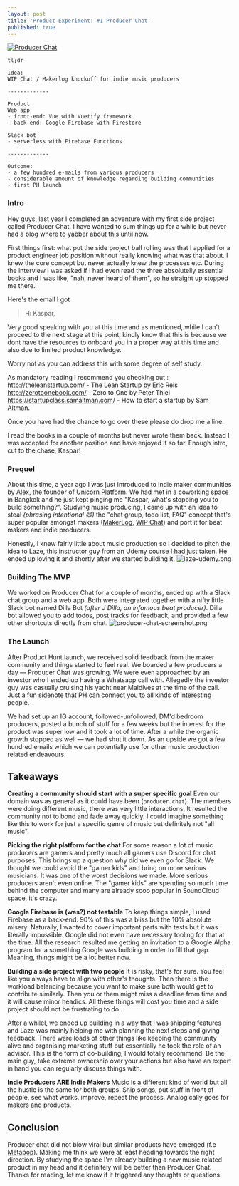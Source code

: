 ```yaml
---
layout: post
title: 'Product Experiment: #1 Producer Chat'
published: true
---
```


[![Producer Chat]({{site.url}}/images/producer-chat-cover)](https://www.youtube.com/watch?v=t0i3M46cG8s)
```
tl;dr

Idea: 
WIP Chat / Makerlog knockoff for indie music producers

-------------

Product
Web app
- front-end: Vue with Vuetify framework
- back-end: Google Firebase with Firestore

Slack bot 
- serverless with Firebase Functions

-------------

Outcome:
- a few hundred e-mails from various producers
- considerable amount of knowledge regarding building communities
- first PH launch
```

### Intro

Hey guys, last year I completed an adventure with my first side project called Producer Chat. I have wanted to sum things up for a while but never had a blog where to yabber about this until now. 

First things first: what put the side project ball rolling was that I applied for a product engineer job position without really knowing what was that about. I knew the core concept but never actually knew the processes etc. During the interview I was asked if I had even read the three absolutelly essential books and I was like, "nah, never heard of them", so he straight up stopped me there.

Here's the email I got

> Hi Kaspar,

>
Very good speaking with you at this time and as mentioned, while I can't proceed to the next stage at this point, kindly know that this is because we dont have the resources to onboard you in a proper way at this time and also due to limited product knowledge.
>
Worry not as you can address this with some degree of self study.
>
As mandatory reading I recommend you checking out :
http://theleanstartup.com/ - The Lean Startup by Eric Reis
http://zerotoonebook.com/ - Zero to One by Peter Thiel
https://startupclass.samaltman.com/ - How to start a startup by Sam Altman.
>
Once you have had the chance to go over these please do drop me a line.

I read the books in a couple of months but never wrote them back. Instead I was accepted for another position and have enjoyed it so far. Enough intro, cut to the chase, Kaspar!

### Prequel

About this time, a year ago I was just introduced to indie maker communities by Alex, the founder of [Unicorn Platform](https://unicornplatform.com). We had met in a coworking space in Bangkok and he just kept pinging me "Kaspar, what's stopping you to build something?". Studying music producing, I came up with an idea to steal _(phrasing intentional 😄)_ the "chat group, todo list, FAQ" concept that's super popular amongst makers ([MakerLog](https://getmakerlog.com), [WIP Chat](https://wip.chat/)) and port it for beat makers and indie producers. 

Honestly, I knew fairly little about music production so I decided to pitch the idea to Laze, this instructor guy from an Udemy course I had just taken. He ended up loving it and shortly after we started building it.
![laze-udemy.png]({{site.url}}/images/2019-10-14-producer-chat/laze-udemy.png)

### Building The MVP

We worked on Producer Chat for a couple of months, ended up with a Slack chat group and a web app. Both were integrated together with a nifty little Slack bot named Dilla Bot _(after J Dilla, an infamous beat producer)_. Dilla bot allowed you to add todos, post tracks for feedback, and provided a few other shortcuts directly from chat.
![producer-chat-screenshot.png]({{site.baseurl}}/images/producer-chat-screenshot.png)

### The Launch

After Product Hunt launch, we received solid feedback from the maker community and things started to feel real. We boarded a few producers a day ⁠— Producer Chat was growing. We were even approached by an investor who I ended up having a Whatsapp call with. Allegedly the investor guy was casually cruising his yacht near Maldives at the time of the call. Just a fun sidenote that PH can connect you to all kinds of interesting people.

We had set up an IG account, followed-unfollowed, DM'd bedroom producers, posted a bunch of stuff for a few weeks but the interest for the product was super low and it took a lot of time. After a while the organic growth stopped as well ⁠— we had shut it down. As an upside we got a few hundred emails which we can potentially use for other music production related endeavours.

## Takeaways

**Creating a community should start with a super specific goal** 
Even our domain was as general as it could have been (`producer.chat`). The members were doing different music, there was very little interactions. It resulted the community not to bond and fade away quickly. I could imagine something like this to work for just a specific genre of music but definitely not "all music".

**Picking the right platform for the chat**
For some reason a lot of music producers are gamers and pretty much all gamers use Discord for chat purposes. This brings up a question why did we even go for Slack. We thought we could avoid  the "gamer kids" and bring on more serious musicians. It was one of the worst decisions we made. More serious producers aren't even online. The "gamer kids" are spending so much time behind the computer and many are already sooo popular in SoundCloud space, it's crazy.

**Google Firebase is (was?) not testable**
To keep things simple, I used Firebase as a back-end. 90% of this was a bliss but the 10% absolute misery. Naturally, I wanted to cover important parts with tests but it was literally impossible. Google did not even have necessary tooling for that at the time. All the research resulted me getting an invitation to a Google Alpha program for a something Google was building in order to fill that gap. Meaning, things might be a lot better now.

**Building a side project with two people**
It is risky, that's for sure. You feel like you always have to align with other's thoughts. Then there is the workload balancing because you want to make sure both would get to contribute similarly. Then you or them might miss a deadline from time and it will cause minor headics. All these things will cost you time and a side project should not be frustrating to do. 

After a whilel, we ended up building in a way that I was shipping features and Laze was mainly helping me with planning the next steps and giving feedback. There were loads of other things like keeping the community alive and organising marketing stuff but essentially he took the role of an advisor. This is the form of co-building, I would totally recommend. Be the main guy, take extreme ownership over your actions but also have an expert in hand you can regularly discuss things with.

**Indie Producers ARE Indie Makers**
Music is a different kind of world but all the hustle is the same for both groups. Ship songs, put stuff in front of people, see what works, improve, repeat the process. Analogically goes for makers and products.

## Conclusion

Producer chat did not blow viral but similar products have emerged (f.e [Metapop](https://metapop.com/)). Making me think we were at least heading towards the right direction. By studying the space I'm already building a new music related product in my head and it definitely will be better than Producer Chat. Thanks for reading, let me know if it triggered any thoughts or questions.
